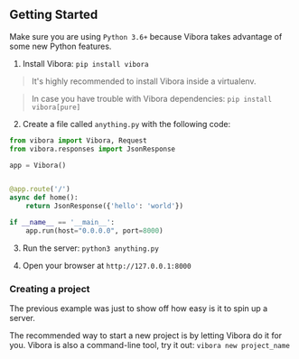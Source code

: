 ## Getting Started

Make sure you are using `Python 3.6+` because Vibora takes
advantage of some new Python features.

1. Install Vibora: `pip install vibora`

> It's highly recommended to install Vibora inside a virtualenv.

> In case you have trouble with Vibora dependencies: `pip install vibora[pure]`


2. Create a file called `anything.py` with the following code:


```py
from vibora import Vibora, Request
from vibora.responses import JsonResponse

app = Vibora()


@app.route('/')
async def home():
    return JsonResponse({'hello': 'world'})

if __name__ == '__main__':
    app.run(host="0.0.0.0", port=8000)
```

3. Run the server: `python3 anything.py`


4. Open your browser at `http://127.0.0.1:8000`


### Creating a project

The previous example was just to show off how easy is it
to spin up a server.

The recommended way to start a new project is by letting Vibora do it for you.
Vibora is also a command-line tool, try it out: `vibora new project_name`
